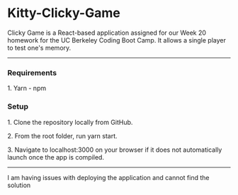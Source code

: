 # Kitty-Clicky-Game

Clicky Game is a React-based application assigned for our Week 20 homework for the UC Berkeley Coding Boot Camp. It allows a single player to test one's memory.

<hr>
<h3>Requirements</h3>
1. Yarn - npm
<h3>Setup</h3>
<p>1. Clone the repository locally from GitHub.</p>
<p>2. From the root folder, run yarn start.</p>
<p>3. Navigate to localhost:3000 on your browser if it does not automatically launch once the app is compiled.</p>

<hr>
<p>I am having issues with deploying the application and cannot find the solution</p>
<div style =
                width: "100%",
                height: "300px",
                opacity: "0.5",
                backgroundSize: "cover",
                backgroundImage: "url('http://res.cloudinary.com/deuxif1bt/image/upload/v1524854426/error.png')">
</div>